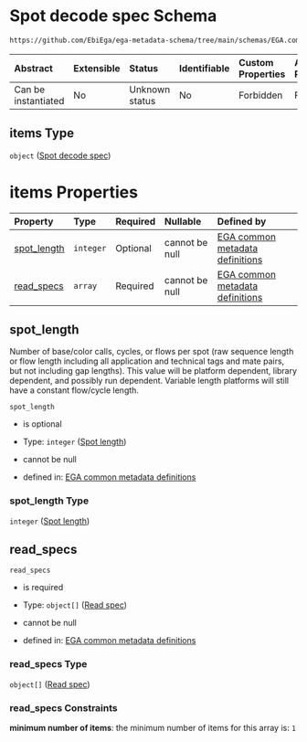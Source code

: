 # Spot decode spec Schema

```txt
https://github.com/EbiEga/ega-metadata-schema/tree/main/schemas/EGA.common-definitions.json#/definitions/spot_descriptor/items
```



| Abstract            | Extensible | Status         | Identifiable | Custom Properties | Additional Properties | Access Restrictions | Defined In                                                                                           |
| :------------------ | :--------- | :------------- | :----------- | :---------------- | :-------------------- | :------------------ | :--------------------------------------------------------------------------------------------------- |
| Can be instantiated | No         | Unknown status | No           | Forbidden         | Forbidden             | none                | [EGA.common-definitions.json\*](../../../schemas/EGA.common-definitions.json "open original schema") |

## items Type

`object` ([Spot decode spec](ega-12-definitions-spot-descriptor-spot-decode-spec.md))

# items Properties

| Property                     | Type      | Required | Nullable       | Defined by                                                                                                                                                                                                                                                               |
| :--------------------------- | :-------- | :------- | :------------- | :----------------------------------------------------------------------------------------------------------------------------------------------------------------------------------------------------------------------------------------------------------------------- |
| [spot\_length](#spot_length) | `integer` | Optional | cannot be null | [EGA common metadata definitions](ega-12-definitions-spot-descriptor-spot-decode-spec-properties-spot-length.md "https://github.com/EbiEga/ega-metadata-schema/tree/main/schemas/EGA.common-definitions.json#/definitions/spot_descriptor/items/properties/spot_length") |
| [read\_specs](#read_specs)   | `array`   | Required | cannot be null | [EGA common metadata definitions](ega-12-definitions-spot-descriptor-spot-decode-spec-properties-read-specs.md "https://github.com/EbiEga/ega-metadata-schema/tree/main/schemas/EGA.common-definitions.json#/definitions/spot_descriptor/items/properties/read_specs")   |

## spot\_length

Number of base/color calls, cycles, or flows per spot (raw sequence length or flow length including all application and technical tags and mate pairs, but not including gap lengths). This value will be platform dependent, library dependent, and possibly run dependent. Variable length platforms will still have a constant flow/cycle length.

`spot_length`

* is optional

* Type: `integer` ([Spot length](ega-12-definitions-spot-descriptor-spot-decode-spec-properties-spot-length.md))

* cannot be null

* defined in: [EGA common metadata definitions](ega-12-definitions-spot-descriptor-spot-decode-spec-properties-spot-length.md "https://github.com/EbiEga/ega-metadata-schema/tree/main/schemas/EGA.common-definitions.json#/definitions/spot_descriptor/items/properties/spot_length")

### spot\_length Type

`integer` ([Spot length](ega-12-definitions-spot-descriptor-spot-decode-spec-properties-spot-length.md))

## read\_specs



`read_specs`

* is required

* Type: `object[]` ([Read spec](ega-12-definitions-spot-descriptor-spot-decode-spec-properties-read-specs-read-spec.md))

* cannot be null

* defined in: [EGA common metadata definitions](ega-12-definitions-spot-descriptor-spot-decode-spec-properties-read-specs.md "https://github.com/EbiEga/ega-metadata-schema/tree/main/schemas/EGA.common-definitions.json#/definitions/spot_descriptor/items/properties/read_specs")

### read\_specs Type

`object[]` ([Read spec](ega-12-definitions-spot-descriptor-spot-decode-spec-properties-read-specs-read-spec.md))

### read\_specs Constraints

**minimum number of items**: the minimum number of items for this array is: `1`
